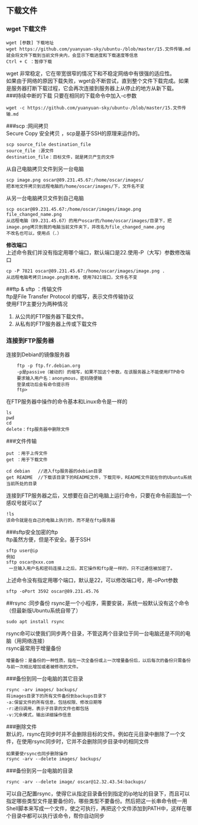 ## 下载文件  
### wget 下载文件  
	
	wget [参数] 下载地址
	wget https://github.com/yuanyuan-sky/ubuntu-/blob/master/15.文件传输.md
	就会将文件下载到当前文件夹内，会显示下载进度和下载速度等信息
	Ctrl + C ：暂停下载
wget 非常稳定，它在带宽很窄的情况下和不稳定网络中有很强的适应性。  
如果由于网络的原因下载失败，wget会不断尝试，直到整个文件下载完成。如果是服务器打断下载过程，它会再次连接到服务器上从停止的地方从新下载。  
###持续中断的下载
只要在相同的下载命令中加入-c参数

	wget -c https://github.com/yuanyuan-sky/ubuntu-/blob/master/15.文件传输.md
###scp  :网间拷贝  
Secure Copy 安全拷贝  ，scp是基于SSH的原理来运作的。

	scp source_file destination_file
	source_file :源文件
	destination_file：目标文件，就是拷贝产生的文件
从自己电脑拷贝文件到另一台电脑    

	scp image.png oscar@89.231.45.67:/home/oscar/images/
	把本地文件拷贝到远程电脑的/home/oscar/images/下，文件名不变
从另一台电脑拷贝文件到自己电脑    

	scp oscar@89.231.45.67:/home/oscar/images/image.png  file_changed_name.png
	从远程电脑（89.231.45.67）的用户oscar的/home/oscar/images/目录下，把image.png拷贝到我的电脑当前文件夹下，并改名为file_changed_name.png 
	不改名也可以，使用点（.）
**修改端口**  
上述命令我们并没有指定用哪个端口，默认端口是22.使用-P（大写）参数修改端口  
	  
	cp -P 7821 oscar@89.231.45.67:/home/oscar/images/image.png .
	从远程电脑考拷贝image.png到本地，使用7821端口，文件名不变 
##ftp & sftp ：传输文件  
ftp是File Transfer Protocol 的缩写，表示文件传输协议  
使用FTP主要分为两种情况  
1. 从公共的FTP服务器下载文件。
2. 从私有的FTP服务器上传或下载文件  

### 连接到FTP服务器  
连接到Debian的镜像服务器  

	 	ftp -p ftp.fr.debian.org
		-p是passive（被动的）的缩写，如果不加这个参数，在该服务器上不能使用FTP命令
		要求输入用户名：anonymous，密码随便输
		登录成功后会有命令提示符
		ftp>
在FTP服务器中操作的命令基本和Linux命令是一样的  

	ls
	pwd
	cd
	delete：ftp服务器中删除文件
###文件传输  
	
	put ：用于上传文件
	get ：用于下载文件

	cd debian   //进入ftp服务器的debian目录
	get README  //下载该目录下的README文件，下载完毕，README文件就在你的Ubuntu系统当前所处的目录
连接到FTP服务器之后，又想要在自己的电脑上运行命令，只要在命令前面加一个感叹号就可以了  
	
	!ls
	该命令就是在自己的电脑上执行的，而不是在ftp服务器
###sftp安全加密的ftp  
ftp虽然方便，但是不安全。基于SSH   

	sftp user@ip
	例如
	sftp oscar@xxx.com
	 一旦输入用户名和密码连接上之后，其它操作和ftp是一样的，只不过通信被加密了。
上述命令没有指定用哪个端口，默认是22，可以修改端口号，用-oPort参数  

	sftp -oPort 3592 oscar@89.231.45.76
##rsync :同步备份
rsync是一个小程序，需要安装，系统一般默认没有这个命令（但最新版Ubuntu系统自带了）

	sudo apt install rsync
rsync命可以使我们同步两个目录，不管这两个目录位于同一台电脑还是不同的电脑（用网络连接）  
rsync最常用于增量备份
	
	增量备份：是备份的一种性质，指在一次全备份或上一次增量备份后，以后每次的备份只需备份与前一次相比增加或者被修改的文件。
###备份到同一台电脑的其它目录  

	rsync -arv images/ backups/
	将images目录下的所有文件备份到backups目录下
	-a:保留文件的所有信息，包括权限、修改日期等
	-r:递归调用，表示子目录的文件也都包括
	-v:冗余模式，输出详细操作信息
###删除文件  
默认的，rsync在同步时并不会删除目标的文件。例如在元目录中删除了一个文件，在使用rsync同步时，它并不会删除同步目录中的相同文件  

	如果要使rsync也同步删除操作
	rsync -arv --delete images/ backups/
###备份到另一台电脑的目录  

	rsync -arv --delete image/ oscar@12.32.43.54:backups/
	
可以自己配置rsync，使得它从指定目录备份到指定的ip地址的目录下，而且可以指定哪些类型文件是要备份的，哪些类型不要备份。然后把这一长串命令统一用Shell脚本来写成一个文件，使之可执行，再把这个文件添加到PATH中，这样在哪个目录中都可以执行该命令，帮你自动同步  
	
